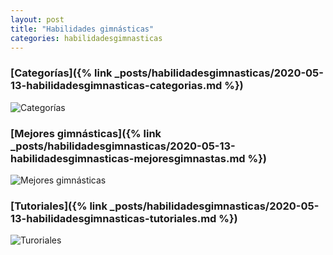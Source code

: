 ```yaml
---
layout: post
title: "Habilidades gimnásticas"
categories: habilidadesgimnasticas
---
```


### [Categorías]({% link _posts/habilidadesgimnasticas/2020-05-13-habilidadesgimnasticas-categorias.md %})

![Categorías](../images/habilidadesgimnasticas_competicionesycategorias_pestana.jpg)

### [Mejores gimnásticas]({% link _posts/habilidadesgimnasticas/2020-05-13-habilidadesgimnasticas-mejoresgimnastas.md %})

![Mejores gimnásticas](../images/habilidadesgimnasticas_mejoresgimnastas_pestana.jpg)

### [Tutoriales]({% link _posts/habilidadesgimnasticas/2020-05-13-habilidadesgimnasticas-tutoriales.md %})

![Turoriales](../images/tutorial_pestana.png)
